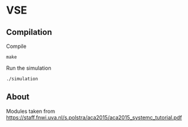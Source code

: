 # VSE

## Compilation

Compile

    make

Run the simulation

    ./simulation

## About

Modules taken from https://staff.fnwi.uva.nl/s.polstra/aca2015/aca2015_systemc_tutorial.pdf
